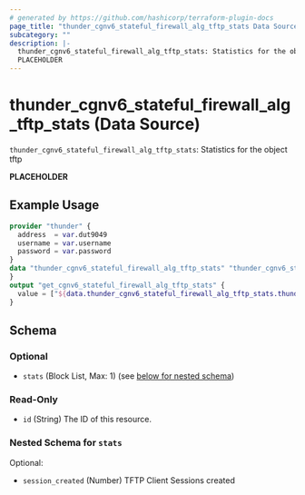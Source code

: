 ```yaml
---
# generated by https://github.com/hashicorp/terraform-plugin-docs
page_title: "thunder_cgnv6_stateful_firewall_alg_tftp_stats Data Source - terraform-provider-thunder"
subcategory: ""
description: |-
  thunder_cgnv6_stateful_firewall_alg_tftp_stats: Statistics for the object tftp
  PLACEHOLDER
---
```


# thunder_cgnv6_stateful_firewall_alg_tftp_stats (Data Source)

`thunder_cgnv6_stateful_firewall_alg_tftp_stats`: Statistics for the object tftp

__PLACEHOLDER__

## Example Usage

```terraform
provider "thunder" {
  address  = var.dut9049
  username = var.username
  password = var.password
}
data "thunder_cgnv6_stateful_firewall_alg_tftp_stats" "thunder_cgnv6_stateful_firewall_alg_tftp_stats" {
}
output "get_cgnv6_stateful_firewall_alg_tftp_stats" {
  value = ["${data.thunder_cgnv6_stateful_firewall_alg_tftp_stats.thunder_cgnv6_stateful_firewall_alg_tftp_stats}"]
}
```

<!-- schema generated by tfplugindocs -->
## Schema

### Optional

- `stats` (Block List, Max: 1) (see [below for nested schema](#nestedblock--stats))

### Read-Only

- `id` (String) The ID of this resource.

<a id="nestedblock--stats"></a>
### Nested Schema for `stats`

Optional:

- `session_created` (Number) TFTP Client Sessions created


